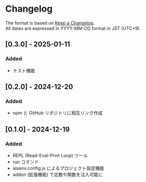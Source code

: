 # Changelog
The format is based on [Keep a Changelog](https://keepachangelog.com/en/1.1.0/).  
All dates are expressed in YYYY-MM-DD format in JST (UTC+9).

## [0.3.0] - 2025-01-11
### Added
- テスト機能

## [0.2.0] - 2024-12-20
### Added
- npm と GitHub リポジトリに相互リンク作成

## [0.1.0] - 2024-12-19
### Added
- REPL (Read-Eval-Print Loop) ツール
- run コマンド
- aisenv.config.js によるプロジェクト設定機能
- addon (拡張機能) で定数や関数を注入可能に
